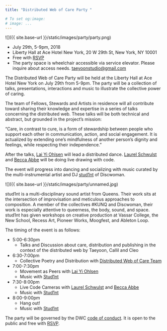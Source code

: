 ```yaml
---
title: "Distributed Web of Care Party "

# To set og:image:
# image: ...
---
```

 ![]({{ site.base-url }}/static/images/party/party.png)

 - July 29th, 5-9pm, 2018 
 - Liberty Hall at Ace Hotel New York, 20 W 29th St, New York, NY 10001
 - Free with [RSVP](https://www.eventbrite.com/e/distributed-web-of-care-party-tickets-47220143721)
 - The party space is wheelchair accessible via service elevator. Please inquire about access needs. taeyoonstudio@gmail.com

The Distributed Web of Care Party will be held at the Liberty Hall at Ace Hotel New York on July 29th from 5-9pm. The party will be a collection of talks, presentations, interactions and music to illustrate the collective power of caring. 

The team of Fellows, Stewards and Artists in residence will all contribute toward sharing their knowledge and expertise in a series of talks concerning the distributed web. These talks will be both technical and abstract, but grounded in the project’s mission:

“Care, in contrast to cure, is a form of stewardship between people who support each other in communication, action, and social engagement. It is actualized by extending one’s mindfulness of another person’s dignity and feelings, while respecting their independence.”

After the talks, [Lai Yi Ohlsen](https://www.laiyiohlsen.com/) will lead a distributed dance. [Laurel Schwulst](http://laurelschwulst.com/) and [Becca Abbe](http://cdxs.ist/) will be doing live drawing with code.

The event will progress into dancing and socializing with music curated by the multi-instrumental artist and DJ [stud1nt](http://stud1nt.nyc/) of Discwoman.

![]({{ site.base-url }}/static/images/party/unnamed.jpg)

stud1nt is a multi-disciplinary sound artist from Queens. Their work sits at the intersection of improvisation and meticulous approaches to composition. A member of the collectives #KUNQ and Discwoman, their work is especially attentive to queerness, the body, sound, and space. stud1nt has given workshops on creative production at Vassar College, the New School, Recess Art, Pioneer Works, Moogfest, and Ableton Loop.

The timing of the event is as follows:

- 5:00-6:30pm 
    - Talks and Discussion about care, distribution and publishing in the context of the distributed web by Taeyoon, Callil and Cleo
- 6:30-7:00pm
    - Collective Poetry and Distribution with [Distributed Web of Care Team](http://distributedweb.care/posts/skillshares/) 
- 7:00-7:30pm 
    - Movement as Peers with [Lai Yi Ohlsen](https://www.laiyiohlsen.com/)
    - Music with [Stud1nt](http://stud1nt.nyc/)
- 7:30-8:00pm 
    - Live Code Cameras with [Laurel Schwulst](http://laurelschwulst.com/) and [Becca Abbe](http://cdxs.ist/)
    - Music with [Stud1nt](http://stud1nt.nyc/)
- 8:00-9:00pm 
    - Hang out!
    - Music with [Stud1nt](http://stud1nt.nyc/)

The party will be governed by the DWC [code of conduct](https://dwc-tchoi8.hashbase.io/posts/coc/). It is open to the public and free with [RSVP](https://www.eventbrite.com/e/distributed-web-of-care-party-tickets-47220143721).